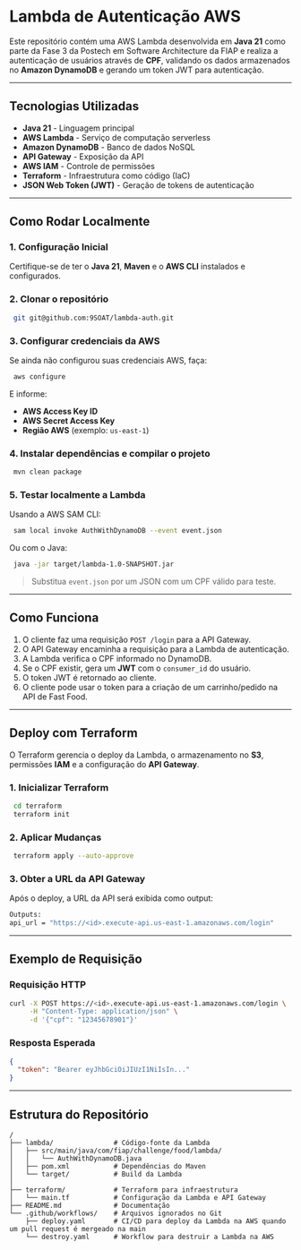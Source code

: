 # Lambda de Autenticação AWS

Este repositório contém uma AWS Lambda desenvolvida em **Java 21** como parte da Fase 3 da Postech em Software Architecture da FIAP e realiza a autenticação de usuários através de **CPF**, validando os dados armazenados no **Amazon DynamoDB** e gerando um token JWT para autenticação.

---

## Tecnologias Utilizadas

- **Java 21** - Linguagem principal
- **AWS Lambda** - Serviço de computação serverless
- **Amazon DynamoDB** - Banco de dados NoSQL
- **API Gateway** - Exposição da API
- **AWS IAM** - Controle de permissões
- **Terraform** - Infraestrutura como código (IaC)
- **JSON Web Token (JWT)** - Geração de tokens de autenticação

---

## Como Rodar Localmente

### 1. Configuração Inicial

Certifique-se de ter o **Java 21**, **Maven** e o **AWS CLI** instalados e configurados.

### 2. Clonar o repositório

```sh
 git git@github.com:9SOAT/lambda-auth.git
```

### 3. Configurar credenciais da AWS

Se ainda não configurou suas credenciais AWS, faça:

```sh
 aws configure
```

E informe:
- **AWS Access Key ID**
- **AWS Secret Access Key**
- **Região AWS** (exemplo: `us-east-1`)

### 4. Instalar dependências e compilar o projeto

```sh
 mvn clean package
```

### 5. Testar localmente a Lambda

Usando a AWS SAM CLI:

```sh
 sam local invoke AuthWithDynamoDB --event event.json
```

Ou com o Java:

```sh
 java -jar target/lambda-1.0-SNAPSHOT.jar
```

> Substitua `event.json` por um JSON com um CPF válido para teste.

---

## Como Funciona

1. O cliente faz uma requisição `POST /login` para a API Gateway.
2. O API Gateway encaminha a requisição para a Lambda de autenticação.
3. A Lambda verifica o CPF informado no DynamoDB.
4. Se o CPF existir, gera um **JWT** com o `consumer_id` do usuário.
5. O token JWT é retornado ao cliente.
6. O cliente pode usar o token para a criação de um carrinho/pedido na API de Fast Food.

---

## Deploy com Terraform

O Terraform gerencia o deploy da Lambda, o armazenamento no **S3**, permissões **IAM** e a configuração do **API Gateway**.

### 1. Inicializar Terraform

```sh
 cd terraform
 terraform init
```

### 2. Aplicar Mudanças

```sh
 terraform apply --auto-approve
```

### 3. Obter a URL da API Gateway

Após o deploy, a URL da API será exibida como output:

```sh
Outputs:
api_url = "https://<id>.execute-api.us-east-1.amazonaws.com/login"
```

---

## Exemplo de Requisição

### Requisição HTTP

```sh
curl -X POST https://<id>.execute-api.us-east-1.amazonaws.com/login \
     -H "Content-Type: application/json" \
     -d '{"cpf": "12345678901"}'
```

### Resposta Esperada

```json
{
  "token": "Bearer eyJhbGciOiJIUzI1NiIsIn..."
}
```

---

## Estrutura do Repositório

```
/
├── lambda/               # Código-fonte da Lambda
│   ├── src/main/java/com/fiap/challenge/food/lambda/
│   │   └── AuthWithDynamoDB.java
│   ├── pom.xml           # Dependências do Maven
│   └── target/           # Build da Lambda
│
├── terraform/            # Terraform para infraestrutura
│   └── main.tf           # Configuração da Lambda e API Gateway
├── README.md             # Documentação
└── .github/workflows/    # Arquivos ignorados no Git
    ├── deploy.yaml       # CI/CD para deploy da Lambda na AWS quando um pull request é mergeado na main
    └── destroy.yaml      # Workflow para destruir a Lambda na AWS
```
